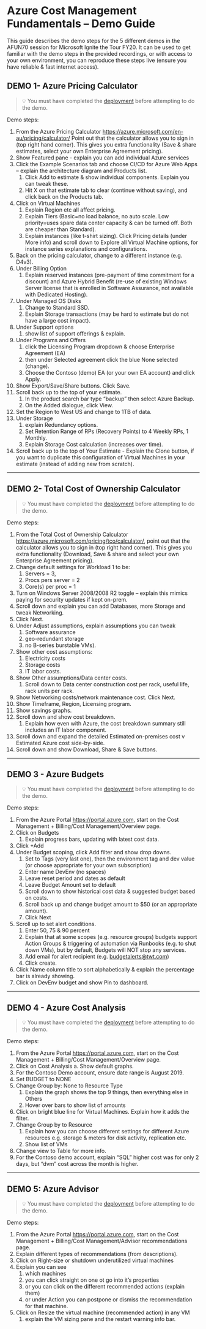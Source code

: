 # Azure Cost Management Fundamentals – Demo Guide

This guide describes the demo steps for the 5 different demos in the AFUN70 session for Microsoft Ignite the Tour FY20. It can be used to get familiar with the demo steps in the provided recordings, or with access to your own environment, you can reproduce these steps live (ensure you have reliable & fast internet access).


## DEMO 1-  Azure Pricing Calculator

> 💡 You must have completed the [deployment](deployment.md) before attempting to do the demo.

Demo steps:
1.	From the Azure Pricing Calculator https://azure.microsoft.com/en-au/pricing/calculator/  Point out that the calculator allows you to sign in (top right hand corner). This gives you extra functionality (Save & share estimates, select your own Enterprise Agreement pricing).
1.	Show Featured pane - explain you can add individual Azure services
1.	Click the Example Scenarios tab and choose CI/CD for Azure Web Apps – explain the architecture diagram and Products list.
    1.	Click Add to estimate & show individual components. Explain you can tweak these.
    1.	Hit X on that estimate tab to clear (continue without saving), and click back on the Products tab.
1.	Click on Virtual Machines
    1.	Explain Region etc all affect pricing.
    1.	Explain Tiers (Basic=no load balance, no auto scale. Low priority=uses spare data center capacity & can be turned off. Both are cheaper than Standard).
    1.	Explain instances (like t-shirt sizing). Click Pricing details (under More info) and scroll down to Explore all Virtual Machine options, for instance series explanations and configurations.
5.	Back on the pricing calculator, change to a different instance (e.g. D4v3).
6.	Under Billing Option 
    1.	Explain reserved instances (pre-payment of time commitment for a discount) and Azure Hybrid Benefit (re-use of existing Windows Server license that is enrolled in Software Assurance, not available with Dedicated Hosting).  
7.	Under Managed OS Disks
    1.	Change to Standard SSD. 
    1.	Explain Storage transactions (may be hard to estimate but do not have a large cost impact).
8.	Under Support options
    1.	show list of support offerings & explain. 
9.	Under Programs and Offers
    1.	click the Licensing Program dropdown & choose Enterprise Agreement (EA) 
    1.	then under Selected agreement click the blue None selected (change). 
    1.	Choose the Contoso (demo) EA (or your own EA account) and click Apply.
10.	Show Export/Save/Share buttons. Click Save.
11.	Scroll back up to the top of your estimate. 
    1.	In the product search bar type “backup” then select Azure Backup. 
    1.	On the Added dialogue, click View.
12.	Set the Region to West US and change to 1TB of data.
13.	Under Storage 
    1.	explain Redundancy options.
    1.	Set Retention Range of RPs (Recovery Points) to 4 Weekly RPs, 1 Monthly. 
    1.	Explain Storage Cost calculation (increases over time).
14.	Scroll back up to the top of Your Estimate - Explain the Clone button, if you want to duplicate this configuration of Virtual Machines in your estimate (instead of adding new from scratch). 



---


## DEMO 2-  Total Cost of Ownership Calculator

> 💡 You must have completed the [deployment](deployment.md) before attempting to do the demo.

Demo steps:
1.	From the Total Cost of Ownership Calculator https://azure.microsoft.com/pricing/tco/calculator/,  point out that the calculator allows you to sign in (top right hand corner). This gives you extra functionality (Download, Save & share and select your own Enterprise Agreement pricing).
2.	Change default settings for Workload 1 to be:
    1.	Servers = 3,  
    1.	Procs pers server = 2
    1.	Core(s) per proc = 1
3.	Turn on Windows Server 2008/2008 R2 toggle – explain this mimics paying for security updates if kept on-prem. 
4.	Scroll down and explain you can add Databases, more Storage and tweak Networking.
5.	Click Next.
6.	Under Adjust assumptions, explain assumptions you can tweak 
    1.	Software assurance
    1.	geo-redundant storage
    1.	no B-series burstable VMs).
7.	Show other cost assumptions: 
    1.	Electricity costs
    1.	Storage costs
    1.	IT labor costs.
8.	Show Other assumptions/Data center costs. 
    1.	Scroll down to Data center construction cost per rack, useful life, rack units per rack. 
9.	Show Networking costs/network maintenance cost. Click Next. 
10.	Show Timeframe, Region, Licensing program.
11.	Show savings graphs.
12.	Scroll down and show cost breakdown. 
    1.	Explain how even with Azure, the cost breakdown summary still includes an IT labor component.
13.	Scroll down and expand the detailed Estimated on-premises cost v Estimated Azure cost side-by-side.
14.	Scroll down and show Download, Share & Save buttons.



---


## DEMO 3 - Azure Budgets

> 💡 You must have completed the [deployment](deployment.md) before attempting to do the demo.

Demo steps:
1.	From the Azure Portal https://portal.azure.com, start on the Cost Management + Billing/Cost Management/Overview page.
2.	Click on Budgets
    1.	Explain progress bars, updating with latest cost data.
3.	Click +Add
4.	Under Budget scoping, click Add filter and show drop downs.
    1.	Set to Tags (very last one), then the environment tag and dev value (or choose appropriate for your own subscription)
    1.	Enter name DevEnv (no spaces)
    1.	Leave reset period and dates as default
    1.	Leave Budget Amount set to default
    1.	Scroll down to show historical cost data & suggested budget based on costs.
    1.	Scroll back up and change budget amount to $50 (or an appropriate amount). 
    1.	Click Next
5.	Scroll up to set alert conditions.
    1.	Enter 50, 75 & 90 percent
    1.	Explain that at some scopes (e.g. resource groups) budgets support Action Groups & triggering of automation via Runbooks (e.g. to shut down VMs), but by default, Budgets will NOT stop any services. 
    1.	Add email for alert recipient (e.g. budgetalerts@twt.com)
    1.	Click create.
6.	Click Name column title to sort alphabetically & explain the percentage bar is already showing.
7.	Click on DevEnv budget and show Pin to dashboard.



---


## DEMO 4 - Azure Cost Analysis

> 💡 You must have completed the [deployment](deployment.md) before attempting to do the demo.

Demo steps:
1.	From the Azure Portal https://portal.azure.com, start on the Cost Management + Billing/Cost Management/Overview page.
2.	Click on Cost Analysis
    a.	Show default graphs.
3.	For the Contoso Demo account, ensure date range is August 2019.
4.	Set BUDGET to NONE
5.	Change Group by: None to Resource Type
    1.	Explain the graph shows the top 9 things, then everything else in Others 
    1.	Hover over bars to show list of amounts
6.	Click on bright blue line for Virtual Machines. Explain how it adds the filter.
7.	Change Group by to Resource
    1.	Explain how you can choose different settings for different Azure resources e.g. storage & meters for disk activity, replication etc.
    1.	Show list of VMs
8.	Change view to Table for more info.
9.	For the Contoso demo account, explain “SQL” higher cost was for only 2 days, but “dvm” cost across the month is higher. 



---


## DEMO 5: Azure Advisor

> 💡 You must have completed the [deployment](deployment.md) before attempting to do the demo.

Demo steps:
1.	From the Azure Portal https://portal.azure.com, start on the Cost Management + Billing/Cost Management/Advisor recommendations page.
2.	Explain different types of recommendations (from descriptions).
3.	Click on Right-size or shutdown underutilized virtual machines
4.	Explain you can see 
    1.	which machines
    1.	you can click straight on one ot go into it’s properties
    1.	or you can click on the different recommended actions (explain them) 
    1.	or under Action you can postpone or dismiss the recommendation for that machine.
5.	Click on Resize the virtual machine (recommended action) in any VM
    1.	explain the VM sizing pane and the restart warning info bar.

